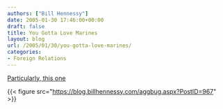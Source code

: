 ```yaml
---
authors: ["Bill Hennessy"]
date: 2005-01-30 17:46:00+00:00
draft: false
title: You Gotta Love Marines
layout: blog
url: /2005/01/30/you-gotta-love-marines/
categories:
- Foreign Relations
---
```


[Particularly, this one](https://www.cnn.com/2005/US/01/29/iraq.bombing.cpl.sevens.ap/index.html)

{{< figure src="https://blog.billhennessy.com/aggbug.aspx?PostID=967" >}}

